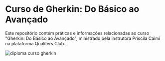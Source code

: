 # Curso de Gherkin: Do Básico ao Avançado

Este repositório contém práticas e informações relacionadas ao curso "Gherkin: Do Básico ao Avançado", ministrado pela instrutora Priscila Caimi na plataforma Qualiters Club. 

![diploma curso gherkin](https://github.com/angelicasa/gherkin/assets/107443453/94edaa98-4507-4abf-95ad-aff44b04cf45)
